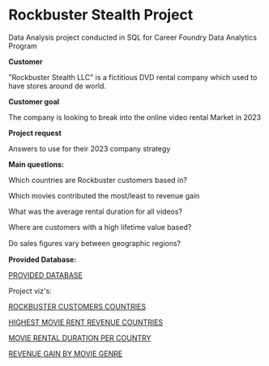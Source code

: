 # Rockbuster Stealth Project
Data Analysis project conducted in SQL for Career Foundry Data Analytics Program

**Customer**

"Rockbuster Stealth LLC" is a fictitious DVD rental company which used to have stores around de world. 

**Customer goal**

The company is looking to break into the online video rental Market in 2023

**Project request**

Answers to use for their 2023 company strategy

**Main questions:**

Which countries are Rockbuster customers based in?

Which movies contributed the most/least to revenue gain

What was the average rental duration for all videos? 

Where are customers with a high lifetime value based?

Do sales ﬁgures vary between geographic regions?

**Provided Database:**

[PROVIDED DATABASE](https://github.com/mariaguarita/SQLcuststreampreferences/files/9821071/dvdrental.zip)

Project viz's: 

[ROCKBUSTER CUSTOMERS COUNTRIES](https://public.tableau.com/app/profile/maria.lucia1603/viz/Rockbustercustomerscountries/Sheet1)

[HIGHEST MOVIE RENT REVENUE COUNTRIES](https://public.tableau.com/app/profile/maria.lucia1603/viz/Highestmovierentrevenuepercontry/Sheet1)

[MOVIE RENTAL DURATION PER COUNTRY](https://public.tableau.com/app/profile/maria.lucia1603/viz/Movieaveragerentaldurationpercountry/Sheet1)

[REVENUE GAIN BY MOVIE GENRE](https://public.tableau.com/app/profile/maria.lucia1603/viz/Whichmoviegenrecontributedthemostleasttorevenuegain/Sheet1)



